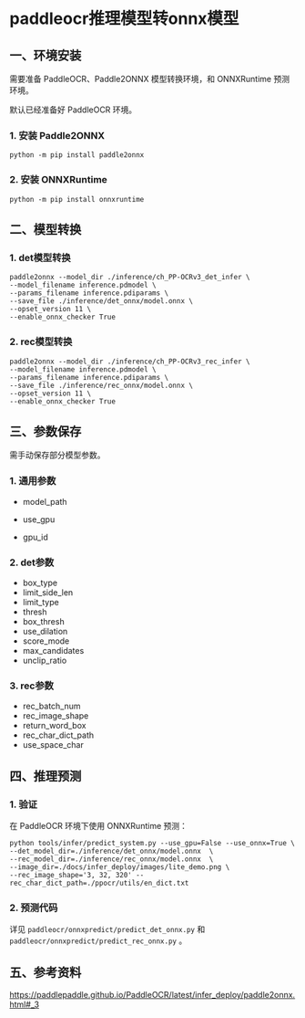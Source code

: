 # paddleocr推理模型转onnx模型

## 一、环境安装

需要准备 PaddleOCR、Paddle2ONNX 模型转换环境，和 ONNXRuntime 预测环境。

默认已经准备好 PaddleOCR 环境。

### 1. 安装 Paddle2ONNX

```shell
python -m pip install paddle2onnx
```

### 2. 安装 ONNXRuntime

```shell
python -m pip install onnxruntime
```

## 二、模型转换

### 1. det模型转换

```shell
paddle2onnx --model_dir ./inference/ch_PP-OCRv3_det_infer \
--model_filename inference.pdmodel \
--params_filename inference.pdiparams \
--save_file ./inference/det_onnx/model.onnx \
--opset_version 11 \
--enable_onnx_checker True
```

### 2. rec模型转换

```shell
paddle2onnx --model_dir ./inference/ch_PP-OCRv3_rec_infer \
--model_filename inference.pdmodel \
--params_filename inference.pdiparams \
--save_file ./inference/rec_onnx/model.onnx \
--opset_version 11 \
--enable_onnx_checker True
```

## 三、参数保存

需手动保存部分模型参数。

### 1. 通用参数

- model_path

- use_gpu
- gpu_id

### 2. det参数

- box_type
- limit_side_len
- limit_type
- thresh
- box_thresh
- use_dilation
- score_mode
- max_candidates
- unclip_ratio

### 3. rec参数

- rec_batch_num
- rec_image_shape
- return_word_box
- rec_char_dict_path
- use_space_char

## 四、推理预测

### 1. 验证

在 PaddleOCR 环境下使用 ONNXRuntime 预测：

```shell
python tools/infer/predict_system.py --use_gpu=False --use_onnx=True \
--det_model_dir=./inference/det_onnx/model.onnx  \
--rec_model_dir=./inference/rec_onnx/model.onnx  \
--image_dir=./docs/infer_deploy/images/lite_demo.png \
--rec_image_shape='3, 32, 320' --rec_char_dict_path=./ppocr/utils/en_dict.txt
```

### 2. 预测代码

详见 `paddleocr/onnxpredict/predict_det_onnx.py` 和 `paddleocr/onnxpredict/predict_rec_onnx.py` 。

## 五、参考资料

https://paddlepaddle.github.io/PaddleOCR/latest/infer_deploy/paddle2onnx.html#_3